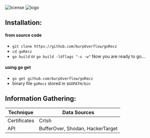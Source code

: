 ![license](https://img.shields.io/badge/license-Apache2-brightgreen)
![logo](https://github.com/burpOverflow/goRecz/blob/master/media/newlogo.png)

## Installation:

#### from source code
* `git clone https://github.com/burpOverflow/goRecz`
* `cd goRecz`
* `go build` or `go build -ldflags "-s -w"` 
Now you are ready to go...

#### using go get
* `go get github.com/burpOverflow/goRecz`
* binary file `goRecz` stored in `$GOPATH/bin`

## Information Gathering:

| Technique | Data Sources |
| ------------ | ---------- |
| Certificates | Crtsh |
| API | BufferOver, Shodan, HackerTarget |